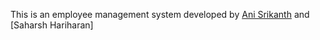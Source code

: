 This is an employee management system developed by [Ani Srikanth](http://animanny.com) and [Saharsh Hariharan]
